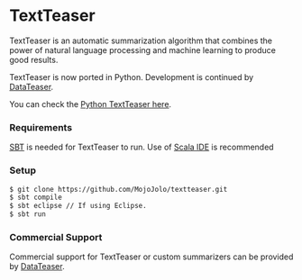 TextTeaser
==========

TextTeaser is an automatic summarization algorithm that combines the power of natural language processing and machine learning to produce good results.

TextTeaser is now ported in Python. Development is continued by [DataTeaser](http://www.datateaser.com/?textteaser).

You can check the [Python TextTeaser here](https://github.com/MojoJolo/textteaser.py).

### Requirements

[SBT](http://www.scala-sbt.org/) is needed for TextTeaser to run.
Use of [Scala IDE](http://scala-ide.org/) is recommended

### Setup

```bash
$ git clone https://github.com/MojoJolo/textteaser.git
$ sbt compile
$ sbt eclipse // If using Eclipse.
$ sbt run
```

### Commercial Support

Commercial support for TextTeaser or custom summarizers can be provided by [DataTeaser](http://www.datateaser.com/?textteaser).
